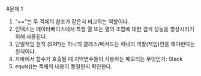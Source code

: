#문제 1

1. "=="는 두 객체의 참조가 같은지 비교하는 역할이다.
2. 인덱스는 데이터베이스에서 특정 열 또는 열의 조합에 대한 검색 성능을 향상시키기 위해 사용된다.
3. 단일책임 원칙 (SRP)는 하나의 클래스/메서드는 하나의 역할(책임)만을 해야한다는 원칙이다.
4. 자바에서 함수가 호출될 때 지역변수들이 사용하는 메모리는 무엇인가: Stack
5. equls()는 객체의 내용이 동일한지 확인한다.
